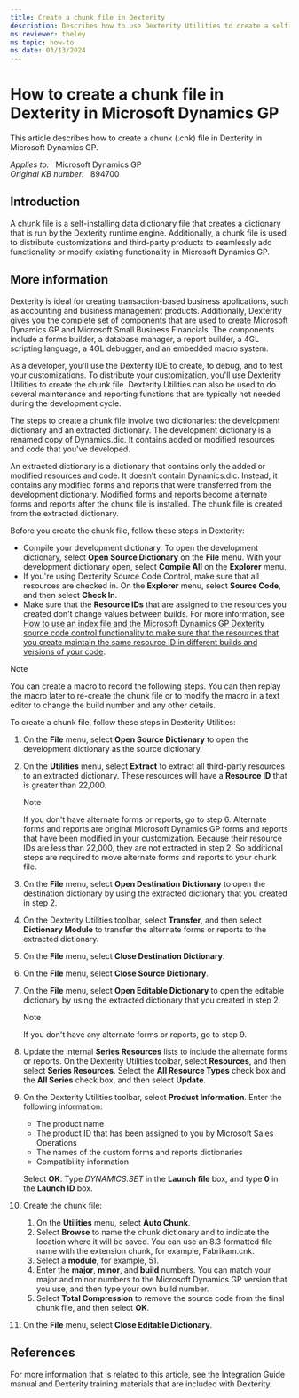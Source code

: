 ```yaml
---
title: Create a chunk file in Dexterity
description: Describes how to use Dexterity Utilities to create a self-extracting chunk (.cnk) file to distribute third-party Microsoft Dynamics GP customizations.
ms.reviewer: theley
ms.topic: how-to
ms.date: 03/13/2024
---
```

# How to create a chunk file in Dexterity in Microsoft Dynamics GP

This article describes how to create a chunk (.cnk) file in Dexterity in Microsoft Dynamics GP.

_Applies to:_ &nbsp; Microsoft Dynamics GP  
_Original KB number:_ &nbsp; 894700

## Introduction

A chunk file is a self-installing data dictionary file that creates a dictionary that is run by the Dexterity runtime engine. Additionally, a chunk file is used to distribute customizations and third-party products to seamlessly add functionality or modify existing functionality in Microsoft Dynamics GP.

## More information

Dexterity is ideal for creating transaction-based business applications, such as accounting and business management products. Additionally, Dexterity gives you the complete set of components that are used to create Microsoft Dynamics GP and Microsoft Small Business Financials. The components include a forms builder, a database manager, a report builder, a 4GL scripting language, a 4GL debugger, and an embedded macro system.

As a developer, you'll use the Dexterity IDE to create, to debug, and to test your customizations. To distribute your customization, you'll use Dexterity Utilities to create the chunk file. Dexterity Utilities can also be used to do several maintenance and reporting functions that are typically not needed during the development cycle.

The steps to create a chunk file involve two dictionaries: the development dictionary and an extracted dictionary. The development dictionary is a renamed copy of Dynamics.dic. It contains added or modified resources and code that you've developed.

An extracted dictionary is a dictionary that contains only the added or modified resources and code. It doesn't contain Dynamics.dic. Instead, it contains any modified forms and reports that were transferred from the development dictionary. Modified forms and reports become alternate forms and reports after the chunk file is installed. The chunk file is created from the extracted dictionary.

Before you create the chunk file, follow these steps in Dexterity:

- Compile your development dictionary. To open the development dictionary, select **Open Source Dictionary** on the **File** menu. With your development dictionary open, select **Compile All** on the **Explorer** menu.
- If you're using Dexterity Source Code Control, make sure that all resources are checked in. On the **Explorer** menu, select **Source Code**, and then select **Check In**.
- Make sure that the **Resource IDs** that are assigned to the resources you created don't change values between builds. For more information, see [How to use an index file and the Microsoft Dynamics GP Dexterity source code control functionality to make sure that the resources that you create maintain the same resource ID in different builds and versions of your code](https://support.microsoft.com/help/894699).

> [!NOTE]
> You can create a macro to record the following steps. You can then replay the macro later to re-create the chunk file or to modify the macro in a text editor to change the build number and any other details.

To create a chunk file, follow these steps in Dexterity Utilities:

1. On the **File** menu, select **Open Source Dictionary** to open the development dictionary as the source dictionary.
2. On the **Utilities** menu, select **Extract** to extract all third-party resources to an extracted dictionary. These resources will have a **Resource ID** that is greater than 22,000.

    > [!NOTE]
    > If you don't have alternate forms or reports, go to step 6. Alternate forms and reports are original Microsoft Dynamics GP forms and reports that have been modified in your customization. Because their resource IDs are less than 22,000, they are not extracted in step 2. So additional steps are required to move alternate forms and reports to your chunk file.
3. On the **File** menu, select **Open Destination Dictionary** to open the destination dictionary by using the extracted dictionary that you created in step 2.
4. On the Dexterity Utilities toolbar, select **Transfer**, and then select **Dictionary Module** to transfer the alternate forms or reports to the extracted dictionary.
5. On the **File** menu, select **Close Destination Dictionary**.
6. On the **File** menu, select **Close Source Dictionary**.
7. On the **File** menu, select **Open Editable Dictionary** to open the editable dictionary by using the extracted dictionary that you created in step 2.

    > [!NOTE]
    > If you don't have any alternate forms or reports, go to step 9.
8. Update the internal **Series Resources** lists to include the alternate forms or reports. On the Dexterity Utilities toolbar, select **Resources**, and then select **Series Resources**. Select the **All Resource Types** check box and the **All Series** check box, and then select **Update**.
9. On the Dexterity Utilities toolbar, select **Product Information**. Enter the following information:
   - The product name
   - The product ID that has been assigned to you by Microsoft Sales Operations
   - The names of the custom forms and reports dictionaries
   - Compatibility information

   Select **OK**. Type *DYNAMICS.SET* in the **Launch file** box, and type **0** in the **Launch ID** box.

10. Create the chunk file:
    1. On the **Utilities** menu, select **Auto Chunk**.
    2. Select **Browse** to name the chunk dictionary and to indicate the location where it will be saved. You can use an 8.3 formatted file name with the extension chunk, for example, Fabrikam.cnk.
    3. Select a **module**, for example, 51.
    4. Enter the **major**, **minor**, and **build** numbers. You can match your major and minor numbers to the Microsoft Dynamics GP version that you use, and then type your own build number.
    5. Select **Total Compression** to remove the source code from the final chunk file, and then select **OK**.
11. On the **File** menu, select **Close Editable Dictionary**.

## References

For more information that is related to this article, see the Integration Guide manual and Dexterity training materials that are included with Dexterity.
